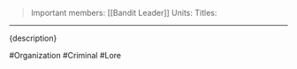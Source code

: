 >Important members: [[Bandit Leader]]
>Units:
>Titles:
---

{description}

#Organization #Criminal #Lore